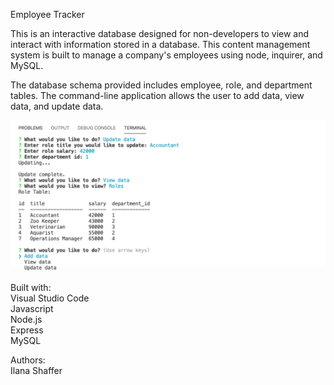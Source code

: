 Employee Tracker  

This is an interactive database designed for non-developers to view and interact with information stored in a database. This content management system is built to manage a company's employees using node, inquirer, and MySQL.  

The database schema provided includes employee, role, and department tables. The command-line application allows the user to add data, view data, and update data.  

![Application Screenshot](assets/app.png)  

Built with:  
Visual Studio Code  
Javascript  
Node.js  
Express  
MySQL  

Authors:  
Ilana Shaffer

